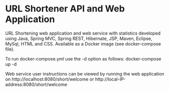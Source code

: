 #   URL Shortener API and Web Application

URL Shortening web application and web service with statistics developed using Java, Spring MVC, Spring REST, Hibernate, JSP, Maven, Eclipse, MySql, HTML and CSS. Available as a Docker image (see docker-compose file). 

To run docker-compose.yml use the -d option as follows:   docker-compose up -d 

Web service user instructions can be viewed by running the web application on http://localhost:8080/short/welcome or http://local-IP-address:8080/short/welcome 



